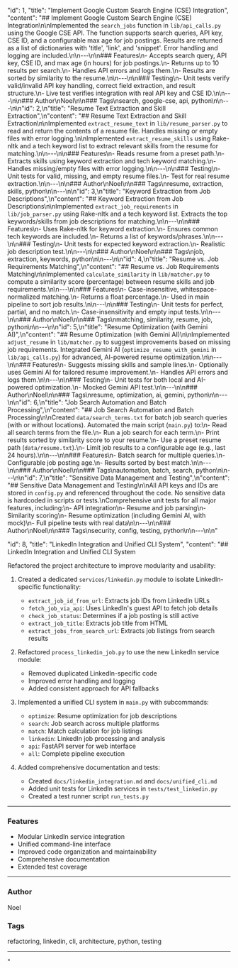 "id": 1,
"title": "Implement Google Custom Search Engine (CSE) Integration",
"content": "## Implement Google Custom Search Engine (CSE) Integration\n\nImplemented the `search_jobs` function in `lib/api_calls.py` using the Google CSE API. The function supports search queries, API key, CSE ID, and a configurable max age for job postings. Results are returned as a list of dictionaries with 'title', 'link', and 'snippet'. Error handling and logging are included.\n\n---\n\n### Features\n- Accepts search query, API key, CSE ID, and max age (in hours) for job postings.\n- Returns up to 10 results per search.\n- Handles API errors and logs them.\n- Results are sorted by similarity to the resume.\n\n---\n\n### Testing\n- Unit tests verify valid/invalid API key handling, correct field extraction, and result structure.\n- Live test verifies integration with real API key and CSE ID.\n\n---\n\n### Author\nNoel\n\n### Tags\nsearch, google-cse, api, python\n\n---\n\n"id": 2,\n"title": "Resume Text Extraction and Skill Extraction",\n"content": "## Resume Text Extraction and Skill Extraction\n\nImplemented `extract_resume_text` in `lib/resume_parser.py` to read and return the contents of a resume file. Handles missing or empty files with error logging.\n\nImplemented `extract_resume_skills` using Rake-nltk and a tech keyword list to extract relevant skills from the resume for matching.\n\n---\n\n### Features\n- Reads resume from a preset path.\n- Extracts skills using keyword extraction and tech keyword matching.\n- Handles missing/empty files with error logging.\n\n---\n\n### Testing\n- Unit tests for valid, missing, and empty resume files.\n- Test for real resume extraction.\n\n---\n\n### Author\nNoel\n\n### Tags\nresume, extraction, skills, python\n\n---\n\n"id": 3,\n"title": "Keyword Extraction from Job Descriptions",\n"content": "## Keyword Extraction from Job Descriptions\n\nImplemented `extract_job_requirements` in `lib/job_parser.py` using Rake-nltk and a tech keyword list. Extracts the top keywords/skills from job descriptions for matching.\n\n---\n\n### Features\n- Uses Rake-nltk for keyword extraction.\n- Ensures common tech keywords are included.\n- Returns a list of keywords/phrases.\n\n---\n\n### Testing\n- Unit tests for expected keyword extraction.\n- Realistic job description test.\n\n---\n\n### Author\nNoel\n\n### Tags\njob, extraction, keywords, python\n\n---\n\n"id": 4,\n"title": "Resume vs. Job Requirements Matching",\n"content": "## Resume vs. Job Requirements Matching\n\nImplemented `calculate_similarity` in `lib/matcher.py` to compute a similarity score (percentage) between resume skills and job requirements.\n\n---\n\n### Features\n- Case-insensitive, whitespace-normalized matching.\n- Returns a float percentage.\n- Used in main pipeline to sort job results.\n\n---\n\n### Testing\n- Unit tests for perfect, partial, and no match.\n- Case-insensitivity and empty input tests.\n\n---\n\n### Author\nNoel\n\n### Tags\nmatching, similarity, resume, job, python\n\n---\n\n"id": 5,\n"title": "Resume Optimization (with Gemini AI)",\n"content": "## Resume Optimization (with Gemini AI)\n\nImplemented `adjust_resume` in `lib/matcher.py` to suggest improvements based on missing job requirements. Integrated Gemini AI (`optimize_resume_with_gemini` in `lib/api_calls.py`) for advanced, AI-powered resume optimization.\n\n---\n\n### Features\n- Suggests missing skills and sample lines.\n- Optionally uses Gemini AI for tailored resume improvement.\n- Handles API errors and logs them.\n\n---\n\n### Testing\n- Unit tests for both local and AI-powered optimization.\n- Mocked Gemini API test.\n\n---\n\n### Author\nNoel\n\n### Tags\nresume, optimization, ai, gemini, python\n\n---\n\n"id": 6,\n"title": "Job Search Automation and Batch Processing",\n"content": "## Job Search Automation and Batch Processing\n\nCreated `data/search_terms.txt` for batch job search queries (with or without locations). Automated the main script (`main.py`) to:\n- Read all search terms from the file.\n- Run a job search for each term.\n- Print results sorted by similarity score to your resume.\n- Use a preset resume path (`data/resume.txt`).\n- Limit job results to a configurable age (e.g., last 24 hours).\n\n---\n\n### Features\n- Batch search for multiple queries.\n- Configurable job posting age.\n- Results sorted by best match.\n\n---\n\n### Author\nNoel\n\n### Tags\nautomation, batch, search, python\n\n---\n\n"id": 7,\n"title": "Sensitive Data Management and Testing",\n"content": "## Sensitive Data Management and Testing\n\nAll API keys and IDs are stored in `config.py` and referenced throughout the code. No sensitive data is hardcoded in scripts or tests.\nComprehensive unit tests for all major features, including:\n- API integration\n- Resume and job parsing\n- Similarity scoring\n- Resume optimization (including Gemini AI, with mock)\n- Full pipeline tests with real data\n\n---\n\n### Author\nNoel\n\n### Tags\nsecurity, config, testing, python\n\n---\n\n"

"id": 8,
"title": "LinkedIn Integration and Unified CLI System",
"content": "## LinkedIn Integration and Unified CLI System

Refactored the project architecture to improve modularity and usability:

1. Created a dedicated `services/linkedin.py` module to isolate LinkedIn-specific functionality:
   - `extract_job_id_from_url`: Extracts job IDs from LinkedIn URLs
   - `fetch_job_via_api`: Uses LinkedIn's guest API to fetch job details
   - `check_job_status`: Determines if a job posting is still active
   - `extract_job_title`: Extracts job title from HTML
   - `extract_jobs_from_search_url`: Extracts job listings from search results

2. Refactored `process_linkedin_job.py` to use the new LinkedIn service module:
   - Removed duplicated LinkedIn-specific code
   - Improved error handling and logging
   - Added consistent approach for API fallbacks

3. Implemented a unified CLI system in `main.py` with subcommands:
   - `optimize`: Resume optimization for job descriptions
   - `search`: Job search across multiple platforms
   - `match`: Match calculation for job listings
   - `linkedin`: LinkedIn job processing and analysis
   - `api`: FastAPI server for web interface
   - `all`: Complete pipeline execution

4. Added comprehensive documentation and tests:
   - Created `docs/linkedin_integration.md` and `docs/unified_cli.md`
   - Added unit tests for LinkedIn services in `tests/test_linkedin.py`
   - Created a test runner script `run_tests.py`

---

### Features
- Modular LinkedIn service integration
- Unified command-line interface
- Improved code organization and maintainability
- Comprehensive documentation
- Extended test coverage

---

### Author
Noel

### Tags
refactoring, linkedin, cli, architecture, python, testing

---
"
